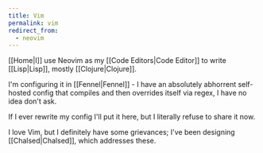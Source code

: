 ```yaml
---
title: Vim
permalink: vim
redirect_from:
  - neovim
---
```


[[Home|I]] use Neovim as my [[Code Editors|Code Editor]] to write [[Lisp|Lisp]], mostly [[Clojure|Clojure]].

I'm configuring it in [[Fennel|Fennel]] - I have an absolutely abhorrent self-hosted config that compiles and then overrides itself via regex, I have no idea don't ask.

If I ever rewrite my config I'll put it here, but I literally refuse to share it now.

I love Vim, but I definitely have some grievances; I've been designing [[Chalsed|Chalsed]], which addresses these.
